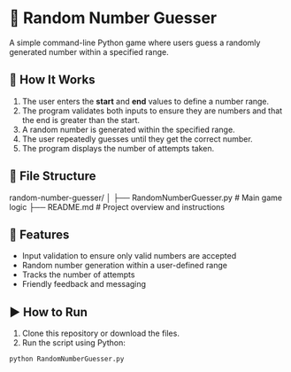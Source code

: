 # 🎯 Random Number Guesser

A simple command-line Python game where users guess a randomly generated number within a specified range.

## 🚀 How It Works

1. The user enters the **start** and **end** values to define a number range.
2. The program validates both inputs to ensure they are numbers and that the end is greater than the start.
3. A random number is generated within the specified range.
4. The user repeatedly guesses until they get the correct number.
5. The program displays the number of attempts taken.

## 📂 File Structure

random-number-guesser/
│
├── RandomNumberGuesser.py # Main game logic
├── README.md # Project overview and instructions



## 🧠 Features

- Input validation to ensure only valid numbers are accepted
- Random number generation within a user-defined range
- Tracks the number of attempts
- Friendly feedback and messaging

## ▶️ How to Run

1. Clone this repository or download the files.
2. Run the script using Python:

```bash
python RandomNumberGuesser.py
